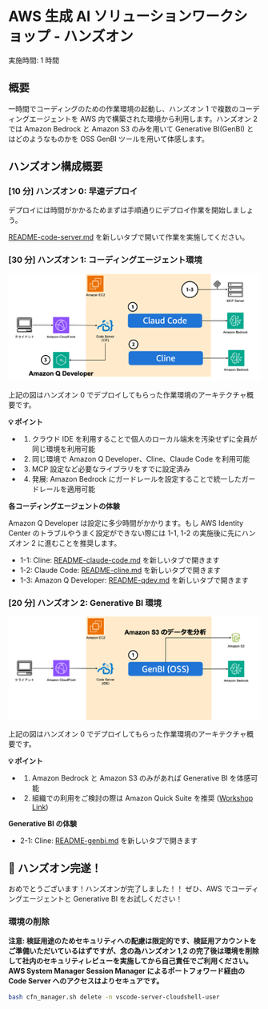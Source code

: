 # AWS 生成 AI ソリューションワークショップ - ハンズオン

実施時間: 1 時間

## 概要

一時間でコーディングのための作業環境の起動し、ハンズオン 1 で複数のコーディングエージェントを AWS 内で構築された環境から利用します。ハンズオン 2 では Amazon Bedrock と Amazon S3 のみを用いて Generative BI(GenBI) とはどのようなものかを OSS GenBI ツールを用いて体感します。

## ハンズオン構成概要

### [10 分] ハンズオン 0: 早速デプロイ

デプロイには時間がかかるためまずは手順通りにデプロイ作業を開始しましょう。

[README-code-server.md](./README-code-server.md) を新しいタブで開いて作業を実施してください。

### [30 分] ハンズオン 1: コーディングエージェント環境

![](./figs/handson1.png)

上記の図はハンズオン 0 でデプロイしてもらった作業環境のアーキテクチャ概要です。

**💡 ポイント**

- 1. クラウド IDE を利用することで個人のローカル端末を汚染せずに全員が同じ環境を利用可能
- 2. 同じ環境で Amazon Q Developer、Cline、Claude Code を利用可能
- 3. MCP 設定など必要なライブラリをすでに設定済み
- 4. 発展: Amazon Bedrock にガードレールを設定することで統一したガードレールを適用可能

**各コーディングエージェントの体験**

Amazon Q Developer は設定に多少時間がかかります。もし AWS Identity Center のトラブルやうまく設定ができない際には 1-1, 1-2 の実施後に先にハンズオン 2 に進むことを推奨します。

- 1-1: Cline: [README-claude-code.md](./README-claude-code.md) を新しいタブで開きます
- 1-2: Claude Code: [README-cline.md](./README-cline.md) を新しいタブで開きます
- 1-3: Amazon Q Developer: [README-qdev.md](./README-qdev.md) を新しいタブで開きます

### [20 分] ハンズオン 2: Generative BI 環境

![](./figs/handson2.png)

上記の図はハンズオン 0 でデプロイしてもらった作業環境のアーキテクチャ概要です。

**💡 ポイント**

- 1. Amazon Bedrock と Amazon S3 のみがあれば Generative BI を体感可能
- 2. 組織での利用をご検討の際は Amazon Quick Suite を推奨 ([Workshop Link](https://catalog.us-east-1.prod.workshops.aws/workshops/119307ce-4c43-4e96-887c-cd8454b3d229/en-US))

**Generative BI の体験**

- 2-1: Cline: [README-genbi.md](./README-genbi.md) を新しいタブで開きます

## 🎉 ハンズオン完遂！

おめでとうございます！ハンズオンが完了しました！！
ぜひ、AWS でコーディングエージェントと Generative BI をお試しください！

### 環境の削除

**注意: 検証用途のためセキュリティへの配慮は限定的です、検証用アカウントをご準備いただいているはずですが、念の為ハンズオン 1,2 の完了後は環境を削除して社内のセキュリティレビューを実施してから自己責任でご利用ください。AWS System Manager Session Manager によるポートフォワード経由の Code Server へのアクセスはよりセキュアです。**

```bash
bash cfn_manager.sh delete -n vscode-server-cloudshell-user
```